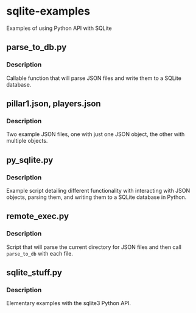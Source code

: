 # sqlite-examples
Examples of using Python API with SQLite 


## parse_to_db.py
### Description
Callable function that will parse JSON files and write them to a SQLite database.

## pillar1.json, players.json
### Description
Two example JSON files, one with just one JSON object, the other with multiple objects.

## py_sqlite.py
### Description
Example script detailing different functionality with interacting with JSON objects, parsing them, and writing them to a SQLite database in Python.

## remote_exec.py
### Description
Script that will parse the current directory for JSON files and then call `parse_to_db` with each file.

## sqlite_stuff.py
### Description
Elementary examples with the sqlite3 Python API.